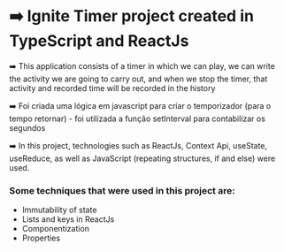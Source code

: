 # ➡️ Ignite Timer project created in TypeScript and ReactJs

➡️ This application consists of a timer in which we can play, we can write the activity we are going to carry out, and when we stop the timer, that activity and recorded time will be recorded in the history

➡️ Foi criada uma lógica em javascript para criar o temporizador (para o tempo retornar) - foi utilizada a função setInterval para contabilizar os segundos

➡️ In this project, technologies such as ReactJs, Context Api, useState, useReduce, as well as JavaScript (repeating structures, if and else) were used.

### Some techniques that were used in this project are:

- Immutability of state
- Lists and keys in ReactJs
- Componentization
- Properties

